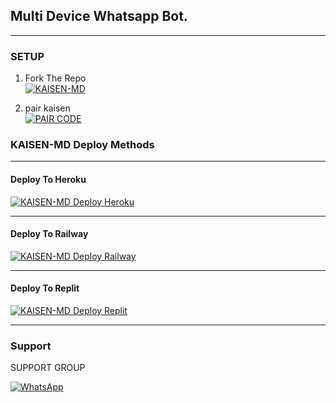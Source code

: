 

## Multi Device Whatsapp Bot.

***

### SETUP

1. Fork The Repo
    <br>
<a href="https://github.com/sumon9836/KAISEN-MD/fork"><img title="KAISEN-MD" src="https://img.shields.io/badge/FORK KAISEN-MD-h?color=black&style=for-the-badge&logo=stackshare"></a>

2. pair kaisen
    <br>
<a href="https://pair-kaisen-5hhv.onrender.com/"><img title="PAIR CODE" src="https://img.shields.io/badge/GET SESSION-h?color=black&style=for-the-badge&logo=msi"></a>



### KAISEN-MD Deploy Methods

-------

#### Deploy To Heroku 

<a href="heroku.com"><img title="KAISEN-MD Deploy Heroku" src="https://img.shields.io/badge/DEPLOY HEROKU-h?color=black&style=for-the-badge&logo=heroku"></a>


---
#### Deploy To Railway

<a href="https://railway.com/new"><img title="KAISEN-MD Deploy Railway" src="https://img.shields.io/badge/DEPLOY RAILWAY-h?color=black&style=for-the-badge&logo=Railway"></a>


---
#### Deploy To Replit

<a href="https://replit.com/github/sumon9836/KAISEN-MD"><img title="KAISEN-MD Deploy Replit" src="https://img.shields.io/badge/DEPLOY REPLIT-h?color=black&style=for-the-badge&logo=Replit"></a>

---
 
 ### Support

SUPPORT GROUP

<a href="https://chat.whatsapp.com/CQyxExEBMGvEnkA32zqbNY"><img alt="WhatsApp" src="https://camo.githubusercontent.com/2157131829ac512183ee8f8b6c6f803688a4cc66a2e686602844e80478401a7c/68747470733a2f2f696d672e736869656c64732e696f2f62616467652f4a6f696e2047726f75702d3235443336363f7374796c653d666f722d7468652d6261646765266c6f676f3d7768617473617070266c6f676f436f6c6f723d7768697465"/></a>

